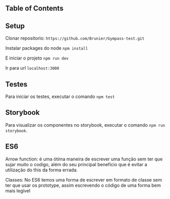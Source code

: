 ## Table of Contents
 
## Setup
 Clonar repositorio:
 `https://github.com/Brunier/Gympass-test.git`
 
 Instalar packages do node
 `npm install`
 
 E iniciar o projeto
 `npm run dev`
 
 Ir para url
 `localhost:3000`

## Testes
 Para iniciar os testes, executar o comando
`npm test`

## Storybook
 Para visualizar os componentes no storybook, executar o comando
`npm run storybook`.

## ES6
Arrow function: é uma ótima maneira de escrever uma função sem ter que sujar muito o codigo, além do seu principal benefício que é evitar a utilização do this da forma errada.

Classes: No ES6 temos uma forma de escrever em formato de classe sem ter que usar os prototype, assim escrevendo o código de uma forma bem mais legivel 
